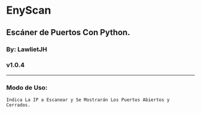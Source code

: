 # EnyScan
## Escáner de Puertos Con Python.

### By: LawlietJH
###       v1.0.4

- - -

### Modo de Uso:

    Indica La IP a Escanear y Se Mostrarán Los Puertos Abiertos y Cerrados.
